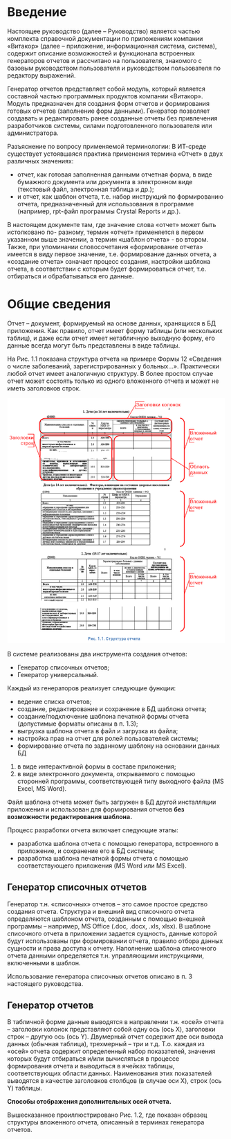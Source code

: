 <!-- TITLE: Генератор отчетов -->
<!-- SUBTITLE: Руководство пользователя системы «ВИТАКОР» -->

# Введение
Настоящее руководство (далее – Руководство) является частью комплекта справочной документации по приложениям компании «Витакор» (далее – приложение, информационная
система, система), содержит описание возможностей и функционала встроенных генераторов отчетов и рассчитано на пользователя, знакомого с базовым руководством пользователя и руководством пользователя по редактору выражений.

Генератор отчетов представляет собой модуль, который является составной частью программных продуктов компании «Витакор». Модуль предназначен для создания форм отчетов и формирования готовых отчетов (заполнение форм данными). Генератор позволяет создавать и редактировать ранее созданные отчеты без привлечения разработчиков системы, силами
подготовленного пользователя или администратора.

Разъяснение по вопросу применяемой терминологии:
В ИТ-среде существует устоявшаяся практика применения термина «Отчет» в двух различных значениях:
* 	отчет, как готовая заполненная данными отчетная форма, в виде бумажного документа или документа в электронном виде (текстовый файл, электронная таблица и др.);
* 	и отчет, как шаблон отчета, т.е. набор инструкций по формированию отчета, предназначенный для использования в программе (например, rpt-файл
программы Crystal Reports и др.).

В настоящем документе там, где значение слова «отчет» может быть истолковано по- разному, термин «отчет» применяется в первом указанном выше значении, а термин
«шаблон отчета» - во втором. Также, при упоминании словосочетания «формирование отчета» имеется в виду первое значение, т.е. формирование данных отчета, а «создание отчета» означает процесс создания, настройки шаблона отчета, в соответствии с которым будет формироваться отчет, т.е. отбираться и обрабатываться его данные.

# 	Общие сведения
Отчет – документ, формируемый на основе данных, хранящихся в БД приложения. Как правило, отчет имеет форму таблицы (или нескольких таблиц), и даже если отчет имеет нетабличную выходную форму, его данные всегда могут быть представлены в виде таблицы.

На Рис. 1.1 показана структура отчета на примере Формы 12 «Сведения о числе заболеваний,
зарегистрированных у больных…». Практически любой отчет имеет аналогичную структуру. В более простом случае отчет может состоять только из одного вложенного отчета и может не иметь
заголовков строк.

![1](/uploads/0-gen-otch/1.png "1")


В системе реализованы два инструмента создания отчетов:
* 	Генератор списочных отчетов;
* 	Генератор универсальный.

Каждый из генераторов реализует следующие функции:
* 	ведение списка отчетов;
* 	создание, редактирование и сохранение в БД шаблона отчета;
* 	создание/подключение шаблона печатной формы отчета (допустимые форматы описаны в п. 1.3);
* 	выгрузка шаблона отчета в файл и загрузка из файла;
* 	настройка прав на отчет для ролей пользователей системы;
* 	формирование отчета по заданному шаблону на основании данных БД
1. 	в виде интерактивной формы в составе приложения;
2. 	в виде электронного документа, открываемого с помощью сторонней программы, соответствующей типу выходного файла (MS Excel, MS Word).

Файл шаблона отчета может быть загружен в БД другой инсталляции приложения и использован для формирования отчетов **без возможности редактирования шаблона.**

Процесс разработки отчета включает следующие этапы:
* 	разработка шаблона отчета с помощью генератора, встроенного в приложение, и сохранение его в БД системы;
* 	разработка шаблона печатной формы отчета с помощью соответствующего приложения (MS Word или MS Excel).

## 	Генератор списочных отчетов
Генератор т.н. «списочных» отчетов – это самое простое средство создания отчета. Структура и внешний вид списочного отчета определяются шаблоном отчета, созданным с помощью внешней
программы – например, MS Office (.doc, .docx, .xls, xlsx). В шаблоне списочного отчета в приложении задается сущность, данные которой будут использованы при формировании отчета, правило отбора данных сущности и права доступа к отчету. Наполнение шаблона списочного отчета
данными определяется т.н. управляющими инструкциями, включенными в шаблон.

Использование генератора списочных отчетов описано в п. 3 настоящего руководства.

## 	Генератор отчетов
В табличной форме данные выводятся в направлении т.н. «осей» отчета – заголовки колонок представляют собой одну ось (ось X), заголовки строк – другую ось (ось Y). Двумерный отчет
содержит две оси вывода данных (обычная таблица), трехмерный – три и т.д. Т.о. каждая из «осей» отчета содержит определенный набор показателей, значения которых будут отбираться и/или
вычисляться в процессе формирования отчета и выводиться в ячейках таблицы, соответствующих области данных. Наименования этих показателей выводятся в качестве заголовков столбцов (в
случае оси X), строк (ось Y) таблицы.

**Способы отображения дополнительных осей отчета.**

Вышесказанное проиллюстрировано Рис. 1.2, где показан образец структуры вложенного отчета, описанный в терминах генератора отчетов.




